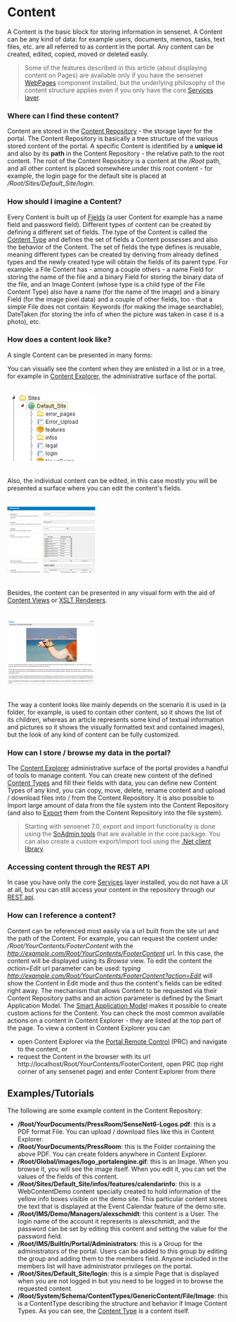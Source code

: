 # Content

A Content is the basic block for storing information in sensenet. A Content can be any kind of data: for example users, documents, memos, tasks, text files, etc. are all referred to as content in the portal. Any content can be created, edited, copied, moved or deleted easily.

> Some of the features described in this article (about displaying content on Pages) are available only if you have the sensenet [WebPages](https://github.com/SenseNet/sn-webpages) component installed, but the underlying philosophy of the content structure applies even if you only have the core [Services layer](https://github.com/SenseNet/sensenet).

### Where can I find these content?

Content are stored in the [Content Repository](content-repository.md) - the storage layer for the portal. The Content Repository is basically a tree structure of the various stored content of the portal. A specific Content is identified by a **unique id** and also by its **path** in the Content Repository - the relative path to the root content. The root of the Content Repository is a content at the _/Root_ path, and all other content is placed somewhere under this root content - for example, the login page for the default site is placed at _/Root/Sites/Default_Site/login_.

### How should I imagine a Content?

Every Content is built up of [Fields](field.md) (a user Content for example has a name field and password field). Different types of content can be created by defining a different set of fields. The type of the Content is called the [Content Type](content-type.md) and defines the set of fields a Content possesses and also the behavior of the Content. The set of fields the type defines is reusable, meaning different types can be created by deriving from already defined types and the newly created type will obtain the fields of its parent type. For example: a File Content has - among a couple others - a name Field for storing the name of the file and a binary Field for storing the binary data of the file, and an Image Content (whose type is a child type of the File Content Type) also have a name (for the name of the image) and a binary Field (for the image pixel data) and a couple of other fields, too - that a simple File does not contain: Keywords (for making the image searchable), DateTaken (for storing the info of when the picture was taken in case it is a photo), etc.

### How does a content look like?

A single Content can be presented in many forms:

You can visually see the content when they are enlisted in a list or in a tree, for example in [Content Explorer](content-explorer.md), the administrative surface of the portal.

<img src="https://raw.githubusercontent.com/SenseNet/sensenet/master/docs/images/content1.png" style="margin: 20px auto" />

Also, the individual content can be edited, in this case mostly you will be presented a surface where you can edit the content's fields.

<img src="https://raw.githubusercontent.com/SenseNet/sensenet/master/docs/images/content2.png" style="margin: 20px auto" />

Besides, the content can be presented in any visual form with the aid of [Content Views](content-view.md) or [XSLT Renderers](xslt-renderer.md).

<img src="https://raw.githubusercontent.com/SenseNet/sensenet/master/docs/images/content3.png" style="margin: 20px auto" />

The way a content looks like mainly depends on the scenario it is used in (a folder, for example, is used to contain other content, so it shows the list of its children, whereas an article represents some kind of textual information and pictures so it shows the visually formatted text and contained images), but the look of any kind of content can be fully customized.

### How can I store / browse my data in the portal?

The [Content Explorer](content-explorer.md) administrative surface of the portal provides a handful of tools to manage content. You can create new content of the defined [Content Types](content-type.md) and fill their fields with data, you can define new Content Types of any kind, you can copy, move, delete, rename content and upload / download files into / from the Content Repository. It is also possible to Import large amount of data from the file system into the Content Repository (and also to [Export](export.md) them from the Content Repository into the file system).

>Starting with sensenet 7.0, export and import functionality is done using the [SnAdmin tools](snadmin-tools.md) that are available in the core package. You can also create a custom export/import tool using the [.Net client library](https://github.com/SenseNet/sn-client-dotnet).

### Accessing content through the REST API
In case you have only the core [Services](https://github.com/SenseNet/sensenet) layer installed, you do not have a UI at all, but you can still access your content in the repository through our [REST api](odata-rest-api.md).

### How can I reference a content?

Content can be referenced most easily via a url built from the site url and the path of the Content. For example, you can request the content under _/Root/YourContents/FooterContent_ with the *http://example.com/Root/YourContents/FooterContent* url. In this case, the content will be displayed using its *Browse* view. To edit the content the *action=Edit* url parameter can be used: typing *http://example.com/Root/YourContents/FooterContent?action=Edit* will show the Content in Edit mode and thus the content's fields can be edited right away. The mechanism that allows Content to be requested via their Content Repository paths and an action parameter is defined by the Smart Application Model. The [Smart Application Model](smart-application-model.md) makes it possible to create custom actions for the Content. You can check the most common available actions on a content in Content Explorer - they are listed at the top part of the page. To view a content in Content Explorer you can

- open Content Explorer via the [Portal Remote Control](prc.md) (PRC) and navigate to the content, or
- request the Content in the browser with its url http://localhost/Root/YourContents/FooterContent, open PRC (top right corner of any sensenet page) and enter Content Explorer from there

## Examples/Tutorials

The following are some example content in the Content Repository:

- **/Root/YourDocuments/PressRoom/SenseNet6-Logos.pdf**: this is a PDF format File. You can upload / download files like this in Content Explorer.
- **/Root/YourDocuments/PressRoom**: this is the Folder containing the above PDF. You can create folders anywhere in Content Explorer.
- **/Root/Global/images/logo_portalengine.gif**: this is an Image. When you browse it, you will see the image itself. When you edit it, you can set the values of the fields of this content.
- **/Root/Sites/Default_Site/infos/features/calendarinfo**: this is a WebContentDemo content specially created to hold information of the yellow info boxes visible on the demo site. This particular content stores the text that is displayed at the Event Calendar feature of the demo site.
- **/Root/IMS/Demo/Managers/alexschmidt**: this content is a User. The login name of the account it represents is alexschmidt, and the password can be set by editing this content and setting the value for the password field.
- **/Root/IMS/BuiltIn/Portal/Administrators**: this is a Group for the administrators of the portal. Users can be added to this group by editing the group and adding them to the members field. Anyone included in the members list will have administrator privileges on the portal.
- **/Root/Sites/Default_Site/login**: this is a simple Page that is displayed when you are not logged in but you need to be logged in to browse the requested content.
- **/Root/System/Schema/ContentTypes/GenericContent/File/Image**: this is a ContentType describing the structure and behavior if Image Content Types. As you can see, the [Content Type](content-type.md) is a content itself.
